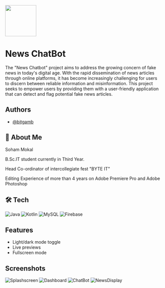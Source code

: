 <img src="https://github.com/Bitgamb/News_ChatBot_UI_Update/assets/104263923/d88c9125-04ce-4a55-b751-09c8f8e5e4ba" width="100" height="100">



  # News ChatBot

The "News Chatbot" project aims to address the growing concern of fake news in today's digital age. With the rapid dissemination of news articles through online platforms, it has become increasingly challenging for users to discern between reliable information and misinformation. This project seeks to empower users by providing them with a user-friendly application that can detect and flag potential fake news articles.


## Authors

- [@bitgamb](https://www.github.com/bitgamb)


## 🚀 About Me
Soham Mokal

B.Sc.IT student currently in Third Year.

Head Co-ordinator of intercollegiate fest "BYTE IT"

Editing Experience of more than 4 years on Adobe Premiere Pro and Adobe Photoshop




## 🛠 Tech
![Java](https://img.shields.io/badge/java-%23ED8B00.svg?style=flat&logo=openjdk&logoColor=white) ![Kotlin](https://img.shields.io/badge/kotlin-%237F52FF.svg?style=flat&logo=kotlin&logoColor=white) ![MySQL](https://img.shields.io/badge/mysql-%2300000f.svg?style=flat&logo=mysql&logoColor=white) ![Firebase](https://img.shields.io/badge/Firebase-039BE5?style=flat&logo=Firebase&logoColor=white) 


## Features

- Light/dark mode toggle
- Live previews
- Fullscreen mode



## Screenshots

![Splashscreen](https://github.com/Bitgamb/News-ChatBot/blob/master/Splashscreen.png)
![Dashboard](https://github.com/Bitgamb/News-ChatBot/blob/master/Dashboard.png)
![ChatBot](https://github.com/Bitgamb/News-ChatBot/blob/master/chatbot.png)
![NewsDisplay](https://github.com/Bitgamb/News-ChatBot/blob/master/news%20display.png)


